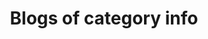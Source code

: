 ---
layout: blog
title: Blogs of category info
permalink: /blog/info
pagination: 
  enabled: true
  collection: posts
  category: info
  permalink: /:num/
#   sort_field: 'book:rank'
  # sort_reverse: false
---